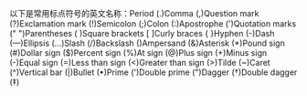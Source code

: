 以下是常用标点符号的英文名称：Period (.)Comma (,)Question mark (?)Exclamation mark (!)Semicolon (;)Colon (:)Apostrophe (')Quotation marks (" ")Parentheses ( )Square brackets [ ]Curly braces { }Hyphen (-)Dash (—)Ellipsis (...)Slash (/)Backslash ()Ampersand (&)Asterisk (*)Pound sign (#)Dollar sign ($)Percent sign (%)At sign (@)Plus sign (+)Minus sign (-)Equal sign (=)Less than sign (<)Greater than sign (>)Tilde (~)Caret (^)Vertical bar (|)Bullet (•)Prime (')Double prime (")Dagger (†)Double dagger (‡)